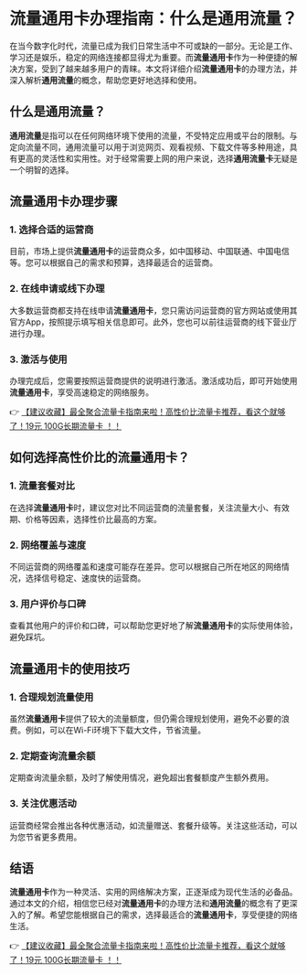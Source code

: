 # 流量通用卡办理指南：什么是通用流量？

在当今数字化时代，流量已成为我们日常生活中不可或缺的一部分。无论是工作、学习还是娱乐，稳定的网络连接都显得尤为重要。而**流量通用卡**作为一种便捷的解决方案，受到了越来越多用户的青睐。本文将详细介绍**流量通用卡**的办理方法，并深入解析**通用流量**的概念，帮助您更好地选择和使用。

## 什么是通用流量？

**通用流量**是指可以在任何网络环境下使用的流量，不受特定应用或平台的限制。与定向流量不同，通用流量可以用于浏览网页、观看视频、下载文件等多种用途，具有更高的灵活性和实用性。对于经常需要上网的用户来说，选择**通用流量卡**无疑是一个明智的选择。

## 流量通用卡办理步骤

### 1. 选择合适的运营商
目前，市场上提供**流量通用卡**的运营商众多，如中国移动、中国联通、中国电信等。您可以根据自己的需求和预算，选择最适合的运营商。

### 2. 在线申请或线下办理
大多数运营商都支持在线申请**流量通用卡**，您只需访问运营商的官方网站或使用其官方App，按照提示填写相关信息即可。此外，您也可以前往运营商的线下营业厅进行办理。

### 3. 激活与使用
办理完成后，您需要按照运营商提供的说明进行激活。激活成功后，即可开始使用**流量通用卡**，享受高速稳定的网络服务。

👉 [【建议收藏】最全聚合流量卡指南来啦！高性价比流量卡推荐，看这个就够了！19元 100G长期流量卡 ！！](https://bit.ly/Liuliangka)

## 如何选择高性价比的流量通用卡？

### 1. 流量套餐对比
在选择**流量通用卡**时，建议您对比不同运营商的流量套餐，关注流量大小、有效期、价格等因素，选择性价比最高的方案。

### 2. 网络覆盖与速度
不同运营商的网络覆盖和速度可能存在差异。您可以根据自己所在地区的网络情况，选择信号稳定、速度快的运营商。

### 3. 用户评价与口碑
查看其他用户的评价和口碑，可以帮助您更好地了解**流量通用卡**的实际使用体验，避免踩坑。

## 流量通用卡的使用技巧

### 1. 合理规划流量使用
虽然**流量通用卡**提供了较大的流量额度，但仍需合理规划使用，避免不必要的浪费。例如，可以在Wi-Fi环境下下载大文件，节省流量。

### 2. 定期查询流量余额
定期查询流量余额，及时了解使用情况，避免超出套餐额度产生额外费用。

### 3. 关注优惠活动
运营商经常会推出各种优惠活动，如流量赠送、套餐升级等。关注这些活动，可以为您节省更多费用。

## 结语

**流量通用卡**作为一种灵活、实用的网络解决方案，正逐渐成为现代生活的必备品。通过本文的介绍，相信您已经对**流量通用卡**的办理方法和**通用流量**的概念有了更深入的了解。希望您能根据自己的需求，选择最适合的**流量通用卡**，享受便捷的网络生活。

👉 [【建议收藏】最全聚合流量卡指南来啦！高性价比流量卡推荐，看这个就够了！19元 100G长期流量卡 ！！](https://bit.ly/Liuliangka)